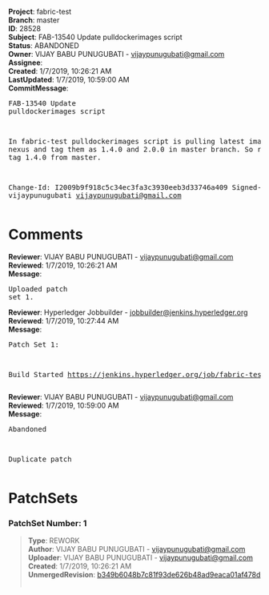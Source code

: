<strong>Project</strong>: fabric-test<br><strong>Branch</strong>: master<br><strong>ID</strong>: 28528<br><strong>Subject</strong>: FAB-13540 Update pulldockerimages script<br><strong>Status</strong>: ABANDONED<br><strong>Owner</strong>: VIJAY BABU PUNUGUBATI - vijaypunugubati@gmail.com<br><strong>Assignee</strong>:<br><strong>Created</strong>: 1/7/2019, 10:26:21 AM<br><strong>LastUpdated</strong>: 1/7/2019, 10:59:00 AM<br><strong>CommitMessage</strong>:<br><pre>FAB-13540 Update pulldockerimages script

In fabric-test pulldockerimages script is pulling
latest image from nexus and tag them as 1.4.0 and
2.0.0 in master branch. So removing the tag 1.4.0
from master.

Change-Id: I2009b9f918c5c34ec3fa3c3930eeb3d33746a409
Signed-off-by: vijaypunugubati <vijaypunugubati@gmail.com>
</pre><h1>Comments</h1><strong>Reviewer</strong>: VIJAY BABU PUNUGUBATI - vijaypunugubati@gmail.com<br><strong>Reviewed</strong>: 1/7/2019, 10:26:21 AM<br><strong>Message</strong>: <pre>Uploaded patch set 1.</pre><strong>Reviewer</strong>: Hyperledger Jobbuilder - jobbuilder@jenkins.hyperledger.org<br><strong>Reviewed</strong>: 1/7/2019, 10:27:44 AM<br><strong>Message</strong>: <pre>Patch Set 1:

Build Started https://jenkins.hyperledger.org/job/fabric-test-verify-x86_64/2426/</pre><strong>Reviewer</strong>: VIJAY BABU PUNUGUBATI - vijaypunugubati@gmail.com<br><strong>Reviewed</strong>: 1/7/2019, 10:59:00 AM<br><strong>Message</strong>: <pre>Abandoned

Duplicate patch</pre><h1>PatchSets</h1><h3>PatchSet Number: 1</h3><blockquote><strong>Type</strong>: REWORK<br><strong>Author</strong>: VIJAY BABU PUNUGUBATI - vijaypunugubati@gmail.com<br><strong>Uploader</strong>: VIJAY BABU PUNUGUBATI - vijaypunugubati@gmail.com<br><strong>Created</strong>: 1/7/2019, 10:26:21 AM<br><strong>UnmergedRevision</strong>: [b349b6048b7c81f93de626b48ad9eaca01af478d](https://github.com/hyperledger-gerrit-archive/fabric-test/commit/b349b6048b7c81f93de626b48ad9eaca01af478d)<br><br></blockquote>